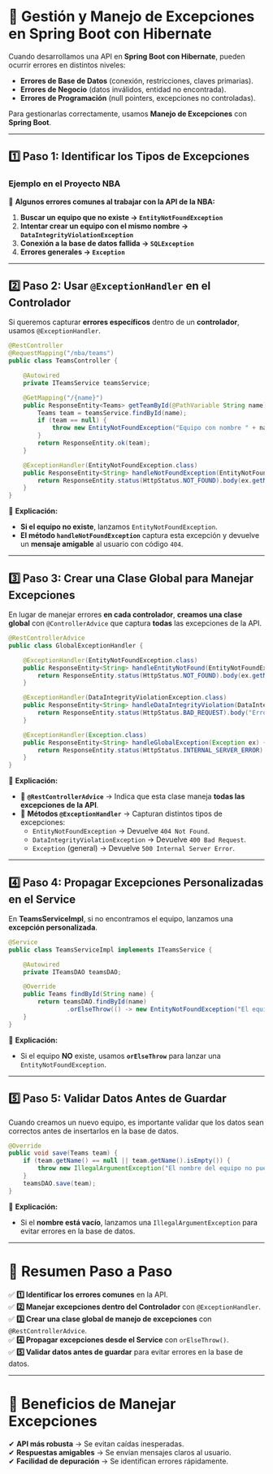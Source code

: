 # **📌 Gestión y Manejo de Excepciones en Spring Boot con Hibernate**

Cuando desarrollamos una API en **Spring Boot con Hibernate**, pueden ocurrir errores en distintos niveles:

- **Errores de Base de Datos** (conexión, restricciones, claves primarias).
- **Errores de Negocio** (datos inválidos, entidad no encontrada).
- **Errores de Programación** (null pointers, excepciones no controladas).

Para gestionarlas correctamente, usamos **Manejo de Excepciones** con **Spring Boot**.

---

## **1️⃣ Paso 1: Identificar los Tipos de Excepciones**

### **Ejemplo en el Proyecto NBA**

📌 **Algunos errores comunes al trabajar con la API de la NBA:**

1. **Buscar un equipo que no existe → `EntityNotFoundException`**
2. **Intentar crear un equipo con el mismo nombre → `DataIntegrityViolationException`**
3. **Conexión a la base de datos fallida → `SQLException`**
4. **Errores generales → `Exception`**

---

## **2️⃣ Paso 2: Usar `@ExceptionHandler` en el Controlador**

Si queremos capturar **errores específicos** dentro de un **controlador**, usamos `@ExceptionHandler`.

```java
@RestController
@RequestMapping("/nba/teams")
public class TeamsController {

    @Autowired
    private ITeamsService teamsService;

    @GetMapping("/{name}")
    public ResponseEntity<Teams> getTeamById(@PathVariable String name) {
        Teams team = teamsService.findById(name);
        if (team == null) {
            throw new EntityNotFoundException("Equipo con nombre " + name + " no encontrado");
        }
        return ResponseEntity.ok(team);
    }

    @ExceptionHandler(EntityNotFoundException.class)
    public ResponseEntity<String> handleNotFoundException(EntityNotFoundException ex) {
        return ResponseEntity.status(HttpStatus.NOT_FOUND).body(ex.getMessage());
    }
}
```

📌 **Explicación:**

- **Si el equipo no existe**, lanzamos `EntityNotFoundException`.
- **El método `handleNotFoundException`** captura esta excepción y devuelve un **mensaje amigable** al usuario con código `404`.

---

## **3️⃣ Paso 3: Crear una Clase Global para Manejar Excepciones**

En lugar de manejar errores **en cada controlador**, **creamos una clase global** con `@ControllerAdvice` que captura **todas** las excepciones de la API.

```java
@RestControllerAdvice
public class GlobalExceptionHandler {

    @ExceptionHandler(EntityNotFoundException.class)
    public ResponseEntity<String> handleEntityNotFound(EntityNotFoundException ex) {
        return ResponseEntity.status(HttpStatus.NOT_FOUND).body(ex.getMessage());
    }

    @ExceptionHandler(DataIntegrityViolationException.class)
    public ResponseEntity<String> handleDataIntegrityViolation(DataIntegrityViolationException ex) {
        return ResponseEntity.status(HttpStatus.BAD_REQUEST).body("Error de integridad en la base de datos");
    }

    @ExceptionHandler(Exception.class)
    public ResponseEntity<String> handleGlobalException(Exception ex) {
        return ResponseEntity.status(HttpStatus.INTERNAL_SERVER_ERROR).body("Error interno del servidor");
    }
}
```

📌 **Explicación:**

- 📌 **`@RestControllerAdvice`** → Indica que esta clase maneja **todas las excepciones de la API**.
- 📌 **Métodos `@ExceptionHandler`** → Capturan distintos tipos de excepciones:
    - `EntityNotFoundException` → Devuelve `404 Not Found`.
    - `DataIntegrityViolationException` → Devuelve `400 Bad Request`.
    - `Exception` (general) → Devuelve `500 Internal Server Error`.

---

## **4️⃣ Paso 4: Propagar Excepciones Personalizadas en el Service**

En **TeamsServiceImpl**, si no encontramos el equipo, lanzamos una **excepción personalizada**.

```java
@Service
public class TeamsServiceImpl implements ITeamsService {

    @Autowired
    private ITeamsDAO teamsDAO;

    @Override
    public Teams findById(String name) {
        return teamsDAO.findById(name)
                .orElseThrow(() -> new EntityNotFoundException("El equipo " + name + " no existe"));
    }
}
```

📌 **Explicación:**

- Si el equipo **NO** existe, usamos **`orElseThrow`** para lanzar una `EntityNotFoundException`.

---

## **5️⃣ Paso 5: Validar Datos Antes de Guardar**

Cuando creamos un nuevo equipo, es importante validar que los datos sean correctos antes de insertarlos en la base de datos.

```java
@Override
public void save(Teams team) {
    if (team.getName() == null || team.getName().isEmpty()) {
        throw new IllegalArgumentException("El nombre del equipo no puede estar vacío");
    }
    teamsDAO.save(team);
}
```

📌 **Explicación:**

- Si el **nombre está vacío**, lanzamos una `IllegalArgumentException` para evitar errores en la base de datos.

---

# **📌 Resumen Paso a Paso**

✅ **1️⃣ Identificar los errores comunes** en la API.  
✅ **2️⃣ Manejar excepciones dentro del Controlador** con `@ExceptionHandler`.  
✅ **3️⃣ Crear una clase global de manejo de excepciones** con `@RestControllerAdvice`.  
✅ **4️⃣ Propagar excepciones desde el Service** con `orElseThrow()`.  
✅ **5️⃣ Validar datos antes de guardar** para evitar errores en la base de datos.

---

# **🚀 Beneficios de Manejar Excepciones**

✔ **API más robusta** → Se evitan caídas inesperadas.  
✔ **Respuestas amigables** → Se envían mensajes claros al usuario.  
✔ **Facilidad de depuración** → Se identifican errores rápidamente.
